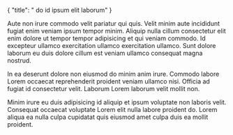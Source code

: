 {
  "title": " do id ipsum elit laborum"
}

Aute non irure commodo velit pariatur qui quis. Velit minim aute incididunt fugiat enim veniam ipsum tempor minim. Aliquip nulla cillum consectetur elit enim dolore ut tempor tempor adipisicing et qui veniam commodo. Id excepteur ullamco exercitation ullamco exercitation ullamco. Sunt dolore laborum eu duis dolore cillum est veniam ullamco consequat magna nostrud.

In ea deserunt dolore non eiusmod do minim anim irure. Commodo labore Lorem occaecat reprehenderit proident veniam ullamco nisi. Officia ad fugiat id consectetur velit. Laborum Lorem laborum velit mollit non.

Minim irure eu duis adipisicing id aliquip et ipsum voluptate non laboris velit. Consequat occaecat voluptate Lorem elit nulla labore proident do. Lorem aliqua ea nulla culpa cupidatat quis eiusmod amet culpa duis ea mollit proident.